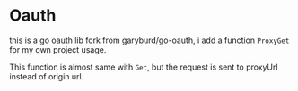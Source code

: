 # Oauth
this is a go oauth lib fork from garyburd/go-oauth, i add a function `ProxyGet` for my own project usage.

This function is almost same with `Get`, but the request is sent to proxyUrl instead of origin url.


